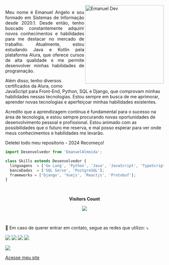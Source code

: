 <img src="https://images.pexels.com/photos/15175074/pexels-photo-15175074.png?auto=compress&cs=tinysrgb&w=1260&h=750&dpr=1" min-width="250px" max-width="250px" width="250px" align="right" alt="Emanuel Dev">

<p align="justify"> 
  Meu nome é Emanuel Angelo e sou formado em Sistemas de Informação desde 2020.1. Desde então, tenho buscado constantemente adquirir novos conhecimentos e habilidades para me destacar no mercado de trabalho. Atualmente, estou estudando Java e Kotlin pela plataforma Alura, que oferece cursos de alta qualidade e me permite desenvolver minhas habilidades de programação.

Além disso, tenho diversos certificados da Alura, como JavaScript para Front-End, Python, SQL e Django, que comprovam minhas habilidades nessas tecnologias. Estou sempre em busca de me aprimorar, aprender novas tecnologias e aperfeiçoar minhas habilidades existentes.

Acredito que a aprendizagem contínua é fundamental para o sucesso na área de tecnologia, e estou sempre procurando novas oportunidades de desenvolvimento pessoal e profissional. Estou animado com as possibilidades que o futuro me reserva, e mal posso esperar para ver onde meus conhecimentos e habilidades me levarão.
</p>

<p>
Deletei todo meu repositorio - 2024 Recomeço!
</p>

```js
import Desenvolvedor from 'EmanuelAlmeida';

class Skills extends Desenvolvedor {
  linguagens  = ['Go Lang', 'Python', 'Java', 'JavaScript', 'TypeScript'];
  bancoDados  = ['SQL Serve', 'PostgreSQL'];
  frameworks = ['Django', 'Vuejs', 'Reactjs', 'Protobuf'];
}
```

<div align="center">
<br><p align="centre"><b>Visitors Count</b></p>  
<p align="center"><img align="center" src="https://profile-counter.glitch.me/{emanuelangelo}/count.svg" /></p> 
<br>
</div>

<p align="left">
  💌 Em caso de querer entrar em contato, segue as redes que utilizo: ⤵️
</p>

<p align="left">
  <a href="emanuelangelo@outlook.com.br" alt="Outlook">
  <img src="https://img.shields.io/badge/Microsoft_Outlook-0078D4?style=for-the-badge&logo=microsoft-outlook&logoColor=white&link=emanuel.angelo16@gmail.com" /></a>

  <a href="https://www.linkedin.com/in/emanuelangelo/" alt="Linkedin">
  <img src="https://img.shields.io/badge/LinkedIn-0077B5?style=for-the-badge&logo=linkedin&logoColor=white&link=https://www.linkedin.com/in/emanuelangelo/" /></a>

  <a href="https://www.facebook.com/profile.php?id=100080620125161" alt="Facebook">
  <img src="https://img.shields.io/badge/Facebook-1877F2?style=for-the-badge&logo=facebook&logoColor=white&link=https://www.facebook.com/profile.php?id=100080620125161"/></a>

  <a href="https://www.instagram.com/devemanuelangelo/" alt="Instagram">
  <img src="https://img.shields.io/badge/Instagram-E4405F?style=for-the-badge&logo=instagram&logoColor=white&link=https://www.instagram.com/devemanuelangelo/"/></a>
</p>  

<a href="https://api.whatsapp.com/send/?phone=5598985573745&text&type=phone_number&app_absent=0" alt="WhatsApp">
  <img src="https://img.shields.io/badge/-WhatsApp-25d366?style=flat-square&labelColor=25d366&logo=whatsapp&logoColor=white&link=https://api.whatsapp.com/send/?phone=5598985573745&text&type=phone_number&app_absent=0"/></a>
<p><a href="https://emanuelangelo.com/" alt="Portfólio">Acesse meu site</a></p>
